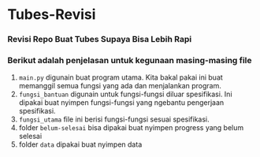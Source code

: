 # Tubes-Revisi
### Revisi Repo Buat Tubes Supaya Bisa Lebih Rapi

### Berikut adalah penjelasan untuk kegunaan masing-masing file

1. ```main.py``` digunain buat program utama. Kita bakal pakai ini buat memanggil semua fungsi yang ada dan menjalankan program.
2. ```fungsi_bantuan``` digunain untuk fungsi-fungsi diluar spesifikasi. Ini dipakai buat nyimpen fungsi-fungsi yang ngebantu pengerjaan spesifikasi.
3. ```fungsi_utama``` file ini berisi fungsi-fungsi sesuai spesifikasi.
4. folder ```belum-selesai``` bisa dipakai buat nyimpen progress yang belum selesai
5. folder ```data``` dipakai buat nyimpen data
